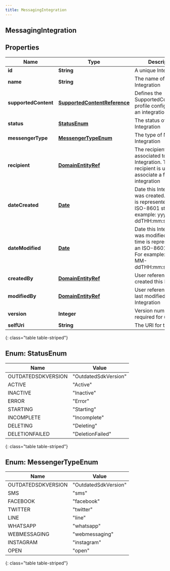 ```yaml
---
title: MessagingIntegration
---
```


## MessagingIntegration

## Properties

| Name                 | Type                                                                               | Description                                                                                                                 | Notes      |
| -------------------- | ---------------------------------------------------------------------------------- | --------------------------------------------------------------------------------------------------------------------------- | ---------- |
| **id**               | <!----><!---->**String**<!---->                                                    | A unique Integration Id                                                                                                     |            |
| **name**             | <!----><!---->**String**<!---->                                                    | The name of the Integration                                                                                                 |            |
| **supportedContent** | <!----><!---->[**SupportedContentReference**](SupportedContentReference.md)<!----> | Defines the SupportedContent profile configured for an integration                                                          | [optional] |
| **status**           | [**StatusEnum**](#StatusEnum)<!---->                                               | The status of the Integration                                                                                               | [optional] |
| **messengerType**    | [**MessengerTypeEnum**](#MessengerTypeEnum)<!---->                                 | The type of Messaging Integration                                                                                           |            |
| **recipient**        | <!----><!---->[**DomainEntityRef**](DomainEntityRef.md)<!---->                     | The recipient associated to the Integration. This recipient is used to associate a flow to an integration                   | [optional] |
| **dateCreated**      | <!----><!---->[**Date**](Date.md)<!---->                                           | Date this Integration was created. Date time is represented as an ISO-8601 string. For example: yyyy-MM-ddTHH:mm:ss[.mmm]Z  | [optional] |
| **dateModified**     | <!----><!---->[**Date**](Date.md)<!---->                                           | Date this Integration was modified. Date time is represented as an ISO-8601 string. For example: yyyy-MM-ddTHH:mm:ss[.mmm]Z | [optional] |
| **createdBy**        | <!----><!---->[**DomainEntityRef**](DomainEntityRef.md)<!---->                     | User reference that created this Integration                                                                                | [optional] |
| **modifiedBy**       | <!----><!---->[**DomainEntityRef**](DomainEntityRef.md)<!---->                     | User reference that last modified this Integration                                                                          | [optional] |
| **version**          | <!----><!---->**Integer**<!---->                                                   | Version number required for updates.                                                                                        |            |
| **selfUri**          | <!----><!---->**String**<!---->                                                    | The URI for this object                                                                                                     | [optional] |

{: class="table table-striped"}

<a name="StatusEnum"></a>

## Enum: StatusEnum

| Name               | Value                          |
| ------------------ | ------------------------------ |
| OUTDATEDSDKVERSION | &quot;OutdatedSdkVersion&quot; |
| ACTIVE             | &quot;Active&quot;             |
| INACTIVE           | &quot;Inactive&quot;           |
| ERROR              | &quot;Error&quot;              |
| STARTING           | &quot;Starting&quot;           |
| INCOMPLETE         | &quot;Incomplete&quot;         |
| DELETING           | &quot;Deleting&quot;           |
| DELETIONFAILED     | &quot;DeletionFailed&quot;     |

{: class="table table-striped"}

<a name="MessengerTypeEnum"></a>

## Enum: MessengerTypeEnum

| Name               | Value                          |
| ------------------ | ------------------------------ |
| OUTDATEDSDKVERSION | &quot;OutdatedSdkVersion&quot; |
| SMS                | &quot;sms&quot;                |
| FACEBOOK           | &quot;facebook&quot;           |
| TWITTER            | &quot;twitter&quot;            |
| LINE               | &quot;line&quot;               |
| WHATSAPP           | &quot;whatsapp&quot;           |
| WEBMESSAGING       | &quot;webmessaging&quot;       |
| INSTAGRAM          | &quot;instagram&quot;          |
| OPEN               | &quot;open&quot;               |

{: class="table table-striped"}
